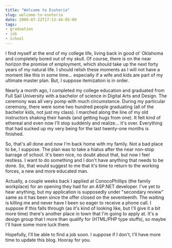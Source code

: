 ```yaml
---
title: "Welcome to Esoteria"
slug: welcome-to-esoteria
date: 2009-07-22T17:13:44-05:00
tags:
- graduation
- job
- school
---
```

I find myself at the end of my college life, living back in good ol' Oklahoma and completely bored out of my skull. Of course, there is on the near horizon the promise of employment, which should take up the next forty years of my natural life. I should relish these moments as I will not have a moment like this in some time... especially if a wife and kids are part of my ultimate master plan. But, I suppose itemization is in order.

Nearly a month ago, I completed my college education and graduated from Full Sail University with a bachelor of science in Digital Arts and Design. The ceremony was all very pomp with much circumstance. During my particular ceremony, there were some two hundred people graduating (all of the bachelor kids, not just my class). I marched along the line of my old instructors shaking their hands (and getting hugs from one). It felt kind of ethereal and even now I'll stop suddenly and realize... it's over. Everything that had sucked up my very being for the last twenty-one months is finished.

So, that's all done and now I'm back home with my family. Not a bad place to be, I suppose. The plan was to take a hiatus after the near non-stop barrage of school. It's been nice, no doubt about that, but now I feel restless. I want to do something and I don't have anything that needs to be done. So, that would suggest to me that it's time to return to the working forces, a new and more educated man.

Actually, a couple weeks back I applied at ConocoPhillips (the family workplace) for an opening they had for an ASP.NET developer. I've yet to hear anything, but my application is supposedly under "secondary review" same as it has been since the offer closed on the seventeenth. The waiting is killing me and never have I been so eager to receive a phone call. I suppose if this falls through (as it's kind of looking like, but I'll give it a bit more time) there's another place in town that I'm going to apply at. It's a design group that I more than qualify for (HTML/PHP type stuffs), so maybe I'll have some more luck there.

Hopefully, I'll be able to find a job soon. I suppose if I don't, I'll have more time to update this blog. Hooray for you.
